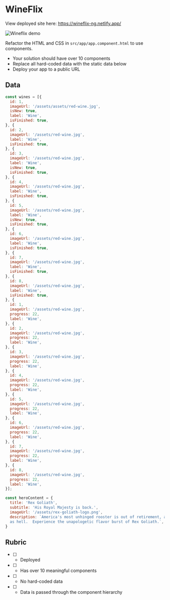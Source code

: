 # WineFlix

View deployed site here: https://wineflix-ng.netlify.app/

![Wineflix demo](./wineflix.jpg)

Refactor the HTML and CSS in `src/app/app.component.html` to use components.

* Your solution should have over 10 components
* Replace all hard-coded data with the static data below
* Deploy your app to a public URL

## Data

```js
const wines = [{
  id: 1,
  imageUrl: '/assets/assets/red-wine.jpg',
  isNew: true,
  label: 'Wine',
  isFinished: true,
}, {
  id: 2,
  imageUrl: '/assets/red-wine.jpg',
  label: 'Wine',
  isFinished: true,
}, {
  id: 3,
  imageUrl: '/assets/red-wine.jpg',
  label: 'Wine',
  isNew: true,
  isFinished: true,
}, {
  id: 4,
  imageUrl: '/assets/red-wine.jpg',
  label: 'Wine',
  isFinished: true,
}, {
  id: 5,
  imageUrl: '/assets/red-wine.jpg',
  label: 'Wine',
  isNew: true,
  isFinished: true,
}, {
  id: 6,
  imageUrl: '/assets/red-wine.jpg',
  label: 'Wine',
  isFinished: true,
}, {
  id: 7,
  imageUrl: '/assets/red-wine.jpg',
  label: 'Wine',
  isFinished: true,
}, {
  id: 8,
  imageUrl: '/assets/red-wine.jpg',
  label: 'Wine',
  isFinished: true,
}, {
  id: 1,
  imageUrl: '/assets/red-wine.jpg',
  progress: 22,
  label: 'Wine',
}, {
  id: 2,
  imageUrl: '/assets/red-wine.jpg',
  progress: 22,
  label: 'Wine',
}, {
  id: 3,
  imageUrl: '/assets/red-wine.jpg',
  progress: 22,
  label: 'Wine',
}, {
  id: 4,
  imageUrl: '/assets/red-wine.jpg',
  progress: 22,
  label: 'Wine',
}, {
  id: 5,
  imageUrl: '/assets/red-wine.jpg',
  progress: 22,
  label: 'Wine',
}, {
  id: 6,
  imageUrl: '/assets/red-wine.jpg',
  progress: 22,
  label: 'Wine',
}, {
  id: 7,
  imageUrl: '/assets/red-wine.jpg',
  progress: 22,
  label: 'Wine',
}, {
  id: 8,
  imageUrl: '/assets/red-wine.jpg',
  progress: 22,
  label: 'Wine',
}];
```

```js
const heroContent = {
  title: 'Rex Goliath',
  subtitle: 'His Royal Majesty is back.',
  imageUrl: '/assets/rex-goliath-logo.png',
  description: `America's most unhinged rooster is out of retirement, and this time? He's mad
  as hell.  Experience the unapologetic flavor burst of Rex Goliath.`,
}
```

## Rubric

* [ ] - Deployed
* [ ] - Has over 10 meaningful components
* [ ] - No hard-coded data
* [ ] - Data is passed through the component hierarchy
